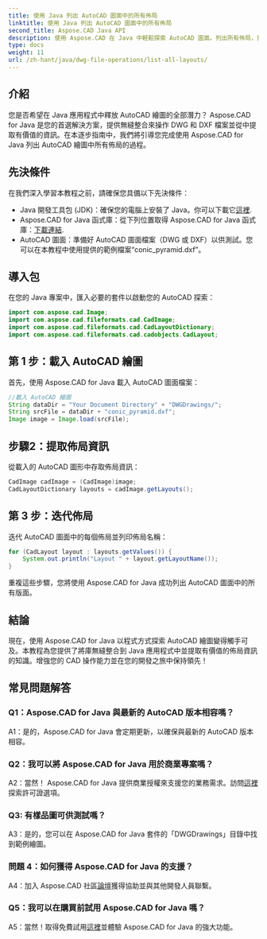 ```yaml
---
title: 使用 Java 列出 AutoCAD 圖面中的所有佈局
linktitle: 使用 Java 列出 AutoCAD 圖面中的所有佈局
second_title: Aspose.CAD Java API
description: 使用 Aspose.CAD 在 Java 中輕鬆探索 AutoCAD 圖面。列出所有佈局，提取有價值的資訊。立即下載以實現無縫整合！
type: docs
weight: 11
url: /zh-hant/java/dwg-file-operations/list-all-layouts/
---
```

## 介紹

您是否希望在 Java 應用程式中釋放 AutoCAD 繪圖的全部潛力？ Aspose.CAD for Java 是您的首選解決方案，提供無縫整合來操作 DWG 和 DXF 檔案並從中提取有價值的資訊。在本逐步指南中，我們將引導您完成使用 Aspose.CAD for Java 列出 AutoCAD 繪圖中所有佈局的過程。

## 先決條件

在我們深入學習本教程之前，請確保您具備以下先決條件：
- Java 開發工具包 (JDK)：確保您的電腦上安裝了 Java。你可以下載它[這裡](https://www.oracle.com/java/technologies/javase-downloads.html).
- Aspose.CAD for Java 函式庫：從下列位置取得 Aspose.CAD for Java 函式庫：[下載連結](https://releases.aspose.com/cad/java/).
- AutoCAD 圖面：準備好 AutoCAD 圖面檔案（DWG 或 DXF）以供測試。您可以在本教程中使用提供的範例檔案“conic_pyramid.dxf”。

## 導入包

在您的 Java 專案中，匯入必要的套件以啟動您的 AutoCAD 探索：

```java
import com.aspose.cad.Image;
import com.aspose.cad.fileformats.cad.CadImage;
import com.aspose.cad.fileformats.cad.CadLayoutDictionary;
import com.aspose.cad.fileformats.cad.cadobjects.CadLayout;
```

## 第 1 步：載入 AutoCAD 繪圖

首先，使用 Aspose.CAD for Java 載入 AutoCAD 圖面檔案：

```java
//載入 AutoCAD 繪圖
String dataDir = "Your Document Directory" + "DWGDrawings/";
String srcFile = dataDir + "conic_pyramid.dxf";
Image image = Image.load(srcFile);
```

## 步驟2：提取佈局資訊

從載入的 AutoCAD 圖形中存取佈局資訊：

```java
CadImage cadImage = (CadImage)image;
CadLayoutDictionary layouts = cadImage.getLayouts();
```

## 第 3 步：迭代佈局

迭代 AutoCAD 圖面中的每個佈局並列印佈局名稱：

```java
for (CadLayout layout : layouts.getValues()) {
    System.out.println("Layout " + layout.getLayoutName());
}
```

重複這些步驟，您將使用 Aspose.CAD for Java 成功列出 AutoCAD 圖面中的所有版面。

## 結論

現在，使用 Aspose.CAD for Java 以程式方式探索 AutoCAD 繪圖變得觸手可及。本教程為您提供了將庫無縫整合到 Java 應用程式中並提取有價值的佈局資訊的知識。增強您的 CAD 操作能力並在您的開發之旅中保持領先！

## 常見問題解答

### Q1：Aspose.CAD for Java 與最新的 AutoCAD 版本相容嗎？

A1：是的，Aspose.CAD for Java 會定期更新，以確保與最新的 AutoCAD 版本相容。

### Q2：我可以將 Aspose.CAD for Java 用於商業專案嗎？

 A2：當然！ Aspose.CAD for Java 提供商業授權來支援您的業務需求。訪問[這裡](https://purchase.aspose.com/buy)探索許可證選項。

### Q3: 有樣品圖可供測試嗎？

A3：是的，您可以在 Aspose.CAD for Java 套件的「DWGDrawings」目錄中找到範例繪圖。

### 問題 4：如何獲得 Aspose.CAD for Java 的支援？

A4：加入 Aspose.CAD 社區[論壇](https://forum.aspose.com/c/cad/19)獲得協助並與其他開發人員聯繫。

### Q5：我可以在購買前試用 Aspose.CAD for Java 嗎？

 A5：當然！取得免費試用[這裡](https://releases.aspose.com/)並體驗 Aspose.CAD for Java 的強大功能。